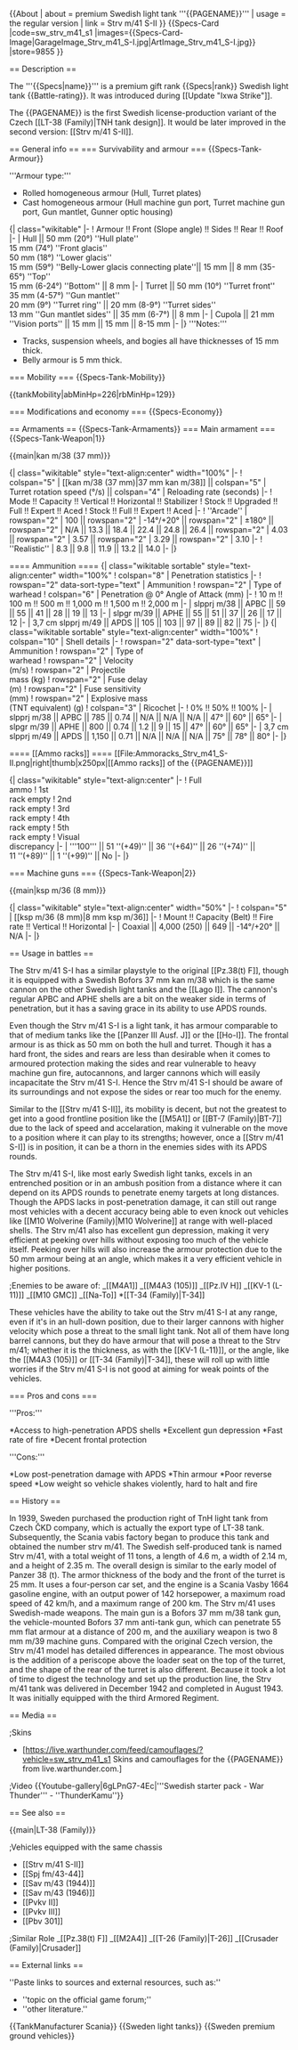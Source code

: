 {{About
| about = premium Swedish light tank '''{{PAGENAME}}'''
| usage = the regular version
| link = Strv m/41 S-II
}}
{{Specs-Card
|code=sw_strv_m41_s1
|images={{Specs-Card-Image|GarageImage_Strv_m41_S-I.jpg|ArtImage_Strv_m41_S-I.jpg}}
|store=9855
}}

== Description ==

<!-- ''In the description, the first part should be about the history of the creation and combat usage of the vehicle, as well as its key features. In the second part, tell the reader about the ground vehicle in the game. Insert a screenshot of the vehicle, so that if the novice player does not remember the vehicle by name, he will immediately understand what kind of vehicle the article is talking about.'' -->

The '''{{Specs|name}}''' is a premium gift rank {{Specs|rank}} Swedish light tank {{Battle-rating}}. It was introduced during [[Update "Ixwa Strike"]].

The {{PAGENAME}} is the first Swedish license-production variant of the Czech [[LT-38 (Family)|TNH tank design]]. It would be later improved in the second version: [[Strv m/41 S-II]].

== General info ==
=== Survivability and armour ===
{{Specs-Tank-Armour}}

<!-- ''Describe armour protection. Note the most well protected and key weak areas. Appreciate the layout of modules as well as the number and location of crew members. Is the level of armour protection sufficient, is the placement of modules helpful for survival in combat? If necessary use a visual template to indicate the most secure and weak zones of the armour.'' -->

'''Armour type:'''

- Rolled homogeneous armour (Hull, Turret plates)
- Cast homogeneous armour (Hull machine gun port, Turret machine gun port, Gun mantlet, Gunner optic housing)

{| class="wikitable"
|-
! Armour !! Front (Slope angle) !! Sides !! Rear !! Roof
|-
| Hull || 50 mm (20°) ''Hull plate'' <br> 15 mm (74°) ''Front glacis'' <br> 50 mm (18°) ''Lower glacis'' <br> 15 mm (59°) ''Belly-Lower glacis connecting plate''|| 15 mm || 8 mm (35-65°) ''Top'' <br> 15 mm (6-24°) ''Bottom'' || 8 mm
|-
| Turret || 50 mm (10°) ''Turret front'' <br> 35 mm (4-57°) ''Gun mantlet'' <br> 20 mm (9°) ''Turret ring'' || 20 mm (8-9°) ''Turret sides'' <br> 13 mm ''Gun mantlet sides'' || 35 mm (6-7°) || 8 mm
|-
| Cupola || 21 mm ''Vision ports'' || 15 mm || 15 mm || 8-15 mm
|-
|}
'''Notes:'''

- Tracks, suspension wheels, and bogies all have thicknesses of 15 mm thick.
- Belly armour is 5 mm thick.

=== Mobility ===
{{Specs-Tank-Mobility}}

<!-- ''Write about the mobility of the ground vehicle. Estimate the specific power and manoeuvrability, as well as the maximum speed forwards and backwards.'' -->

{{tankMobility|abMinHp=226|rbMinHp=129}}

=== Modifications and economy ===
{{Specs-Economy}}

== Armaments ==
{{Specs-Tank-Armaments}}
=== Main armament ===
{{Specs-Tank-Weapon|1}}

<!-- ''Give the reader information about the characteristics of the main gun. Assess its effectiveness in a battle based on the reloading speed, ballistics and the power of shells. Do not forget about the flexibility of the fire, that is how quickly the cannon can be aimed at the target, open fire on it and aim at another enemy. Add a link to the main article on the gun: <code><nowiki>{{main|Name of the weapon}}</nowiki></code>. Describe in general terms the ammunition available for the main gun. Give advice on how to use them and how to fill the ammunition storage.'' -->

{{main|kan m/38 (37 mm)}}

{| class="wikitable" style="text-align:center" width="100%"
|-
! colspan="5" | [[kan m/38 (37 mm)|37 mm kan m/38]] || colspan="5" | Turret rotation speed (°/s) || colspan="4" | Reloading rate (seconds)
|-
! Mode !! Capacity !! Vertical !! Horizontal !! Stabilizer
! Stock !! Upgraded !! Full !! Expert !! Aced
! Stock !! Full !! Expert !! Aced
|-
! ''Arcade''
| rowspan="2" | 100 || rowspan="2" | -14°/+20° || rowspan="2" | ±180° || rowspan="2" | N/A || 13.3 || 18.4 || 22.4 || 24.8 || 26.4 || rowspan="2" | 4.03 || rowspan="2" | 3.57 || rowspan="2" | 3.29 || rowspan="2" | 3.10
|-
! ''Realistic''
| 8.3 || 9.8 || 11.9 || 13.2 || 14.0
|-
|}

==== Ammunition ====
{| class="wikitable sortable" style="text-align:center" width="100%"
! colspan="8" | Penetration statistics
|-
! rowspan="2" data-sort-type="text" | Ammunition
! rowspan="2" | Type of<br>warhead
! colspan="6" | Penetration @ 0° Angle of Attack (mm)
|-
! 10 m !! 100 m !! 500 m !! 1,000 m !! 1,500 m !! 2,000 m
|-
| slpprj m/38 || APBC || 59 || 55 || 41 || 28 || 19 || 13
|-
| slpgr m/39 || APHE || 55 || 51 || 37 || 26 || 17 || 12
|-
| 3,7 cm slpprj m/49 || APDS || 105 || 103 || 97 || 89 || 82 || 75
|-
|}
{| class="wikitable sortable" style="text-align:center" width="100%"
! colspan="10" | Shell details
|-
! rowspan="2" data-sort-type="text" | Ammunition
! rowspan="2" | Type of<br>warhead
! rowspan="2" | Velocity<br>(m/s)
! rowspan="2" | Projectile<br>mass (kg)
! rowspan="2" | Fuse delay<br>(m)
! rowspan="2" | Fuse sensitivity<br>(mm)
! rowspan="2" | Explosive mass<br>(TNT equivalent) (g)
! colspan="3" | Ricochet
|-
! 0% !! 50% !! 100%
|-
| slpprj m/38 || APBC || 785 || 0.74 || N/A || N/A || N/A || 47° || 60° || 65°
|-
| slpgr m/39 || APHE || 800 || 0.74 || 1.2 || 9 || 15 || 47° || 60° || 65°
|-
| 3,7 cm slpprj m/49 || APDS || 1,150 || 0.71 || N/A || N/A || N/A || 75° || 78° || 80°
|-
|}

==== [[Ammo racks]] ====
[[File:Ammoracks_Strv_m41_S-II.png|right|thumb|x250px|[[Ammo racks]] of the {{PAGENAME}}]]

<!-- '''Last updated: 2.9.0.56''' -->

{| class="wikitable" style="text-align:center"
|-
! Full<br>ammo
! 1st<br>rack empty
! 2nd<br>rack empty
! 3rd<br>rack empty
! 4th<br>rack empty
! 5th<br>rack empty
! Visual<br>discrepancy
|-
| '''100''' || 51&nbsp;''(+49)'' || 36&nbsp;''(+64)'' || 26&nbsp;''(+74)'' || 11&nbsp;''(+89)'' || 1&nbsp;''(+99)'' || No
|-
|}

=== Machine guns ===
{{Specs-Tank-Weapon|2}}

<!-- ''Offensive and anti-aircraft machine guns not only allow you to fight some aircraft but also are effective against lightly armoured vehicles. Evaluate machine guns and give recommendations on its use.'' -->

{{main|ksp m/36 (8 mm)}}

{| class="wikitable" style="text-align:center" width="50%"
|-
! colspan="5" | [[ksp m/36 (8 mm)|8 mm ksp m/36]]
|-
! Mount !! Capacity (Belt) !! Fire rate !! Vertical !! Horizontal
|-
| Coaxial || 4,000 (250) || 649 || -14°/+20° || N/A
|-
|}

== Usage in battles ==

<!-- ''Describe the tactics of playing in the vehicle, the features of using vehicles in the team and advice on tactics. Refrain from creating a "guide" - do not impose a single point of view but instead give the reader food for thought. Describe the most dangerous enemies and give recommendations on fighting them. If necessary, note the specifics of the game in different modes (AB, RB, SB).'' -->

The Strv m/41 S-I has a similar playstyle to the original [[Pz.38(t) F]], though it is equipped with a Swedish Bofors 37 mm kan m/38 which is the same cannon on the other Swedish light tanks and the [[Lago I]]. The cannon's regular APBC and APHE shells are a bit on the weaker side in terms of penetration, but it has a saving grace in its ability to use APDS rounds.

Even though the Strv m/41 S-I is a light tank, it has armour comparable to that of medium tanks like the [[Panzer III Ausf. J]] or the [[Ho-I]]. The frontal armour is as thick as 50 mm on both the hull and turret. Though it has a hard front, the sides and rears are less than desirable when it comes to armoured protection making the sides and rear vulnerable to heavy machine gun fire, autocannons, and larger cannons which will easily incapacitate the Strv m/41 S-I. Hence the Strv m/41 S-I should be aware of its surroundings and not expose the sides or rear too much for the enemy.

Similar to the [[Strv m/41 S-II]], its mobility is decent, but not the greatest to get into a good frontline position like the [[M5A1]] or [[BT-7 (Family)|BT-7]] due to the lack of speed and accelaration, making it vulnerable on the move to a position where it can play to its strengths; however, once a [[Strv m/41 S-I]] is in position, it can be a thorn in the enemies sides with its APDS rounds.

The Strv m/41 S-I, like most early Swedish light tanks, excels in an entrenched position or in an ambush position from a distance where it can depend on its APDS rounds to penetrate enemy targets at long distances. Though the APDS lacks in post-penetration damage, it can still out range most vehicles with a decent accuracy being able to even knock out vehicles like [[M10 Wolverine (Family)|M10 Wolverine]] at range with well-placed shells. The Strv m/41 also has excellent gun depression, making it very efficient at peeking over hills without exposing too much of the vehicle itself. Peeking over hills will also increase the armour protection due to the 50 mm armour being at an angle, which makes it a very efficient vehicle in higher positions.

;Enemies to be aware of:
_[[M4A1]]
_[[M4A3 (105)]]
_[[Pz.IV H]]
_[[KV-1 (L-11)]]
_[[M10 GMC]]
_[[Na-To]] \*[[T-34 (Family)|T-34]]

These vehicles have the ability to take out the Strv m/41 S-I at any range, even if it's in an hull-down position, due to their larger cannons with higher velocity which pose a threat to the small light tank. Not all of them have long barrel cannons, but they do have armour that will pose a threat to the Strv m/41; whether it is the thickness, as with the [[KV-1 (L-11)]], or the angle, like the [[M4A3 (105)]] or [[T-34 (Family)|T-34]], these will roll up with little worries if the Strv m/41 S-I is not good at aiming for weak points of the vehicles.

=== Pros and cons ===

<!-- ''Summarise and briefly evaluate the vehicle in terms of its characteristics and combat effectiveness. Mark its pros and cons in a bulleted list. Try not to use more than 6 points for each of the characteristics. Avoid using categorical definitions such as "bad", "good" and the like - use substitutions with softer forms such as "inadequate" and "effective".'' -->

'''Pros:'''

*Access to high-penetration APDS shells
*Excellent gun depression
*Fast rate of fire
*Decent frontal protection

'''Cons:'''

*Low post-penetration damage with APDS
*Thin armour
*Poor reverse speed
*Low weight so vehicle shakes violently, hard to halt and fire

== History ==

<!-- ''Describe the history of the creation and combat usage of the vehicle in more detail than in the introduction. If the historical reference turns out to be too long, take it to a separate article, taking a link to the article about the vehicle and adding a block "/History" (example: <nowiki>https://wiki.warthunder.com/(Vehicle-name)/History</nowiki>) and add a link to it here using the <code>main</code> template. Be sure to reference text and sources by using <code><nowiki><ref></ref></nowiki></code>, as well as adding them at the end of the article with <code><nowiki><references /></nowiki></code>. This section may also include the vehicle's dev blog entry (if applicable) and the in-game encyclopedia description (under <code><nowiki>=== In-game description ===</nowiki></code>, also if applicable).'' -->

In 1939, Sweden purchased the production right of TnH light tank from Czech ČKD company, which is actually the export type of LT-38 tank. Subsequently, the Scania vabis factory began to produce this tank and obtained the number strv m/41. The Swedish self-produced tank is named Strv m/41, with a total weight of 11 tons, a length of 4.6 m, a width of 2.14 m, and a height of 2.35 m. The overall design is similar to the early model of Panzer 38 (t). The armor thickness of the body and the front of the turret is 25 mm. It uses a four-person car set, and the engine is a Scania Vasby 1664 gasoline engine, with an output power of 142 horsepower, a maximum road speed of 42 km/h, and a maximum range of 200 km. The Strv m/41 uses Swedish-made weapons. The main gun is a Bofors 37 mm m/38 tank gun, the vehicle-mounted Bofors 37 mm anti-tank gun, which can penetrate 55 mm flat armour at a distance of 200 m, and the auxiliary weapon is two 8 mm m/39 machine guns. Compared with the original Czech version, the Strv m/41 model has detailed differences in appearance. The most obvious is the addition of a periscope above the loader seat on the top of the turret, and the shape of the rear of the turret is also different. Because it took a lot of time to digest the technology and set up the production line, the Strv m/41 tank was delivered in December 1942 and completed in August 1943. It was initially equipped with the third Armored Regiment.

== Media ==

<!-- ''Excellent additions to the article would be video guides, screenshots from the game, and photos.'' -->

;Skins

- [https://live.warthunder.com/feed/camouflages/?vehicle=sw_strv_m41_s1 Skins and camouflages for the {{PAGENAME}} from live.warthunder.com.]

;Video
{{Youtube-gallery|6gLPnG7-4Ec|'''Swedish starter pack - War Thunder''' - ''ThunderKamu''}}

== See also ==

<!-- ''Links to the articles on the War Thunder Wiki that you think will be useful for the reader, for example:''
* ''reference to the series of the vehicles;''
* ''links to approximate analogues of other nations and research trees.'' -->

{{main|LT-38 (Family)}}

;Vehicles equipped with the same chassis

- [[Strv m/41 S-II]]
- [[Spj fm/43-44]]
- [[Sav m/43 (1944)]]
- [[Sav m/43 (1946)]]
- [[Pvkv II]]
- [[Pvkv III]]
- [[Pbv 301]]

;Similar Role
_[[Pz.38(t) F]]
_[[M2A4]]
_[[T-26 (Family)|T-26]]
_[[Crusader (Family)|Crusader]]

== External links ==

<!-- ''Paste links to sources and external resources, such as:''
* ''topic on the official game forum;''
* ''other literature.'' -->

''Paste links to sources and external resources, such as:''

- ''topic on the official game forum;''
- ''other literature.''

{{TankManufacturer Scania}}
{{Sweden light tanks}}
{{Sweden premium ground vehicles}}
